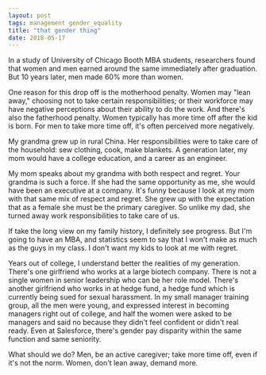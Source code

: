 ```yaml
---
layout: post
tags: management gender_equality
title: "that gender thing"
date: 2018-05-17
---
```


In a study of University of Chicago Booth MBA students, researchers found that women and men earned around the same immediately after graduation. But 10 years later, men made 60% more than women.

One reason for this drop off is the motherhood penalty. Women may "lean away," choosing not to take certain responsibilities; or their workforce may have negative perceptions about their ability to do the work. And there's also the fatherhood penalty. Women typically has more time off after the kid is born. For men to take more time off, it's often perceived more negatively.

My grandma grew up in rural China. Her responsibilities were to take care of the household: sew clothing, cook, make blankets. A generation later, my mom would have a college education, and a career as an engineer.

My mom speaks about my grandma with both respect and regret. Your grandma is such a force. If she had the same opportunity as me, she would have been an executive at a company. It's funny because I look at my mom with that same mix of respect and regret. She grew up with the expectation that as a female she must be the primary caregiver. So unlike my dad, she turned away work responsibilities to take care of us.

If take the long view on my family history, I definitely see progress. But I'm going to have an MBA, and statistics seem to say that I won't make as much as the guys in my class. I don't want my kids to look at me with regret.

Years out of college, I understand better the realities of my generation. There's one girlfriend who works at a large biotech company. There is not a single women in senior leadership who can be her role model. There's another girlfriend who works in at hedge fund, a hedge fund which is currently being sued for sexual harassment. In my small manager training group, all the men were young, and expressed interest in becoming managers right out of college, and half the women were asked to be managers and said no because they didn't feel confident or didn't real ready. Even at Salesforce, there's gender pay disparity within the same function and same seniority.

What should we do? Men, be an active caregiver; take more time off, even if it's not the norm. Women, don't lean away, demand more.